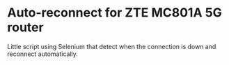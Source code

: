 # Auto-reconnect for ZTE MC801A 5G router

Little script using Selenium that detect when the connection is down and reconnect automatically.